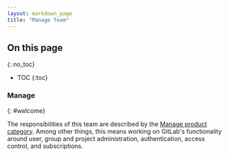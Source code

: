 ```yaml
---
layout: markdown_page
title: "Manage Team"
---
```


## On this page
{:.no_toc}

- TOC
{:toc}

### Manage
{: #welcome}

The responsibilities of this team are described by the [Manage product
category](/handbook/product/categories/#manage). Among other things, this means 
working on GitLab's functionality around user, group and project administration, 
authentication, access control, and subscriptions.